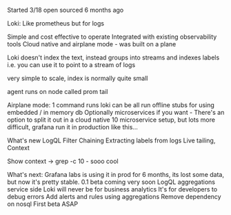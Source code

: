 Started 3/18
open sourced 6 months ago

Loki: Like prometheus but for logs

Simple and cost effective to operate
Integrated with existing observability tools
Cloud native and airplane mode - was built on a plane

Loki doesn't index the text, instead groups into streams and indexes labels
i.e. you can use it to point to a stream of logs

very simple to scale, index is normally quite small

agent runs on node called prom tail

Airplane mode:
1 command runs loki
can be all run offline
stubs for using embedded / in memory db
Optionally microservices if you want - There's an option to split it out in a cloud native 10 microservice setup, but lots more difficult, grafana run it in production like this...

What's new
LogQL Filter Chaining
Extracting labels from logs
Live tailing, Context

Show context -> grep -c 10 - sooo cool

What's next:
Grafana labs is using it in prod for 6 months, its lost some data, but now it's pretty stable. 0.1 beta coming very soon
LogQL aggregations service side
Loki will never be for business analytics
It's for developers to debug errors
Add alerts and rules using aggregations
Remove dependency on nosql
First beta ASAP



